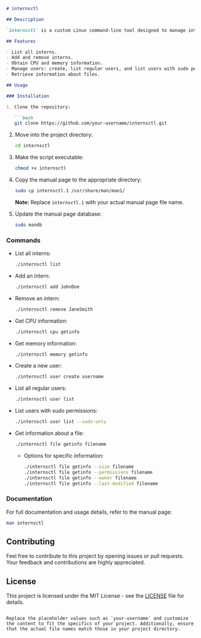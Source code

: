 

```markdown
# internsctl

## Description

`internsctl` is a custom Linux command-line tool designed to manage interns and perform various system-related tasks. This repository contains the script and associated files for `internsctl`.

## Features

- List all interns.
- Add and remove interns.
- Obtain CPU and memory information.
- Manage users: create, list regular users, and list users with sudo permissions.
- Retrieve information about files.

## Usage

### Installation

1. Clone the repository:

   ```bash
   git clone https://github.com/your-username/internsctl.git
   ```

2. Move into the project directory:

   ```bash
   cd internsctl
   ```

3. Make the script executable:

   ```bash
   chmod +x internsctl
   ```

4. Copy the manual page to the appropriate directory:

   ```bash
   sudo cp internsctl.1 /usr/share/man/man1/
   ```

   **Note:** Replace `internsctl.1` with your actual manual page file name.

5. Update the manual page database:

   ```bash
   sudo mandb
   ```

### Commands

- List all interns:

  ```bash
  ./internsctl list
  ```

- Add an intern:

  ```bash
  ./internsctl add JohnDoe
  ```

- Remove an intern:

  ```bash
  ./internsctl remove JaneSmith
  ```

- Get CPU information:

  ```bash
  ./internsctl cpu getinfo
  ```

- Get memory information:

  ```bash
  ./internsctl memory getinfo
  ```

- Create a new user:

  ```bash
  ./internsctl user create username
  ```

- List all regular users:

  ```bash
  ./internsctl user list
  ```

- List users with sudo permissions:

  ```bash
  ./internsctl user list --sudo-only
  ```

- Get information about a file:

  ```bash
  ./internsctl file getinfo filename
  ```

  - Options for specific information:

    ```bash
    ./internsctl file getinfo --size filename
    ./internsctl file getinfo --permissions filename
    ./internsctl file getinfo --owner filename
    ./internsctl file getinfo --last-modified filename
    ```

### Documentation

For full documentation and usage details, refer to the manual page:

```bash
man internsctl
```

## Contributing

Feel free to contribute to this project by opening issues or pull requests. Your feedback and contributions are highly appreciated.

## License

This project is licensed under the MIT License - see the [LICENSE](LICENSE) file for details.
```

Replace the placeholder values such as `your-username` and customize the content to fit the specifics of your project. Additionally, ensure that the actual file names match those in your project directory.
